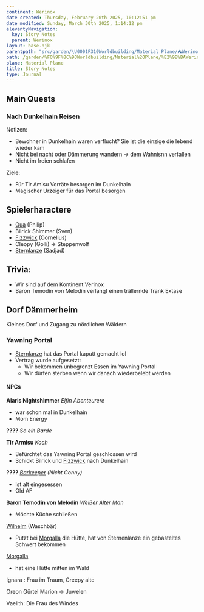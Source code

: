 ```yaml
---
continent: Werinox
date created: Thursday, February 20th 2025, 10:12:51 pm
date modified: Sunday, March 30th 2025, 1:14:12 pm
eleventyNavigation:
  key: Story Notes
  parent: Werinox
layout: base.njk
parentpath: "src/garden/\U0001F310Worldbuilding/Material Plane/⛺Werinox/Werinox.md"
path: /garden/%F0%9F%8C%90Worldbuilding/Material%20Plane/%E2%9B%BAWerinox/Story%20Notes/
plane: Material Plane
title: Story Notes
type: Journal
---
```


## Main Quests
### Nach Dunkelhain Reisen

Notizen:

- Bewohner in Dunkelhain waren verflucht? Sie ist die einzige die lebend wieder kam
- Nicht bei nacht oder Dämmerung wandern -> dem Wahnisnn verfallen
- Nicht im freien schlafen

Ziele:

- Für Tir Amisu Vorräte besorgen im Dunkelhain
- Magischer Urzeiger für das Portal besorgen

## Spielerharactere
- [Qua](/garden/%F0%9F%8C%90Worldbuilding/Material%20Plane/%E2%9B%BAWerinox/Factions/Kleine%20Gestalten/Qua) (Philip)
- Bilrick Shimmer (Sven)
- [Fizzwick](/garden/%F0%9F%8C%90Worldbuilding/Material%20Plane/%E2%9B%BAWerinox/Factions/Kleine%20Gestalten/Fizzwick) (Cornelius)
- Cleopy (Golli) -> Steppenwolf
- [Sternlanze](/garden/%F0%9F%8C%90Worldbuilding/Material%20Plane/%E2%9B%BAWerinox/Factions/Kleine%20Gestalten/Sternlanze) (Sadjad)

## Trivia:
- Wir sind auf dem Kontinent Verinox
- Baron Temodin von Melodin verlangt einen trällernde Trank Extase

## Dorf Dämmerheim

Kleines Dorf und Zugang zu nördlichen Wäldern

### Yawning Portal
- [Sternlanze](/garden/%F0%9F%8C%90Worldbuilding/Material%20Plane/%E2%9B%BAWerinox/Factions/Kleine%20Gestalten/Sternlanze) hat das Portal kaputt gemacht lol
- Vertrag wurde aufgesetzt:
	- Wir bekommen unbegrenzt Essen im Yawning Portal
	- Wir dürfen sterben wenn wir danach wiederbelebt werden
#### NPCs
**Alaris Nightshimmer**
*Elfin Abenteurere*
- war schon mal in Dunkelhain
- Mom Energy

**????**
*So ein Barde*

**Tir Armisu**
*Koch*
- Befürchtet das Yawning Portal geschlossen wird
- Schickt Bilrick und [Fizzwick](/garden/%F0%9F%8C%90Worldbuilding/Material%20Plane/%E2%9B%BAWerinox/Factions/Kleine%20Gestalten/Fizzwick) nach Dunkelhain

**????**
*[Barkeeper](/garden/%F0%9F%8C%90Worldbuilding/Material%20Plane/%E2%9B%BAWerinox/Regions/Dunkelhain/Barkeeper) (Nicht Conny)*
- Ist alt eingesessen
- Old AF

**Baron Temodin von Melodin**
*Weißer Alter Man*
- Möchte Küche schließen

[Wilhelm](/garden/%F0%9F%8C%90Worldbuilding/Material%20Plane/%E2%9B%BAWerinox/Regions/Dunkelhain/Wilhelm) (Waschbär)

- Putzt bei [Morgalla](/garden/%F0%9F%8C%90Worldbuilding/Material%20Plane/%E2%9B%BAWerinox/Regions/Dunkelhain/Morgalla) die Hütte, hat von Sternenlanze ein gebasteltes Schwert bekommen

[Morgalla](/garden/%F0%9F%8C%90Worldbuilding/Material%20Plane/%E2%9B%BAWerinox/Regions/Dunkelhain/Morgalla)

- hat eine Hütte mitten im Wald

Ignara : Frau im Traum, Creepy alte

Oreon Gürtel Marion -> Juwelen

Vaelith: Die Frau des Windes